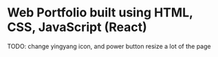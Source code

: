 <h1> Web Portfolio built using HTML, CSS, JavaScript (React) </h1>

TODO: change yingyang icon, and power button
resize a lot of the page
